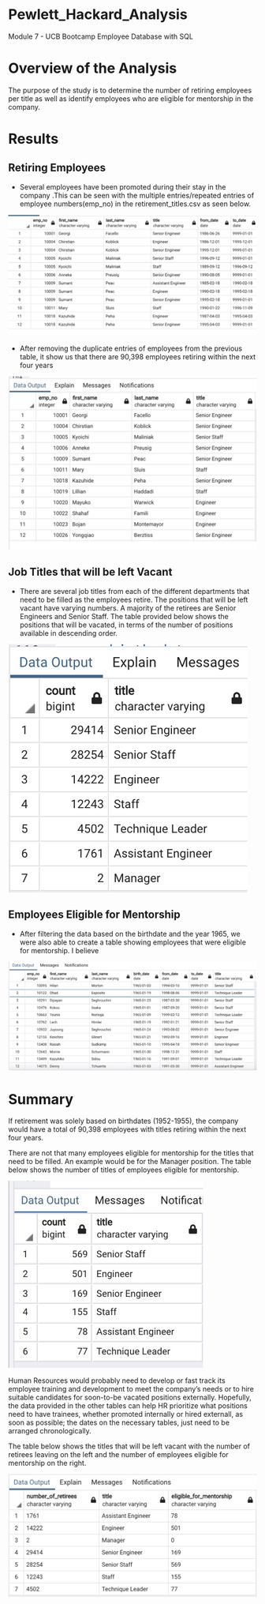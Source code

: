 # Pewlett_Hackard_Analysis
Module 7 - UCB Bootcamp Employee Database with SQL

# Overview of the Analysis
The purpose of the study is to determine the number of retiring employees per title as well as identify employees who are eligible for mentorship in the company.

# Results
## Retiring Employees
* Several employees have been promoted during their stay in the company .This can be seen with the multiple entries/repeated entries of employee numbers(emp_no) in the retirement_titles.csv as seen below. 

![retiring_employees_multiple_entries](resources/Retirement_titles.png)

* After removing the duplicate entries of employees from the previous table, it show us that there are 90,398 employees retiring within the next four years

![etiring_employees_single_entries](resources/Unique_titles.png)

## Job Titles that will be left Vacant
* There are several  job titles from each of the  different departments that need to be filled as the employees retire. The positions that will be left vacant have varying numbers. A majority of the retirees are Senior Engineers and Senior Staff. The table provided below shows the positions that will be vacated, in terms of the number of positions available in descending order.

![Determining_county_turnouts](resources/retiring_titles.png)

## Employees Eligible for Mentorship
* After filtering the data based on the birthdate and the year 1965, we were also able to create a table showing employees that were eligible for mentorship. I believe 

![Mentorship](resources/Mentorship_eligibility.png)

# Summary
If retirement was solely based on birthdates (1952-1955), the company would have a total of 90,398 employees with titles retiring within the next four years. 

There are not that many employees eligible for mentorship for the titles that need to be filled. An example would be for the Manager position. The table below shows the number of titles of employees eligible for mentorship.

![mentorship_eligibility](resources/mel_titles.png)

Human Resources would probably need to develop or fast track its employee training and development to meet the company’s needs or to hire suitable candidates for soon-to-be vacated positions externally. Hopefully, the data provided in the other tables can help HR prioritize what positions need to have trainees, whether promoted internally or hired externall, as soon as possible; the dates on the necessary tables, just need to be arranged chronologically.

The table below shows the titles that will be left vacant with the number of retirees leaving on the left and the number of employees eligible for mentorship on the right. 

![Summary](resources/summary.png)


